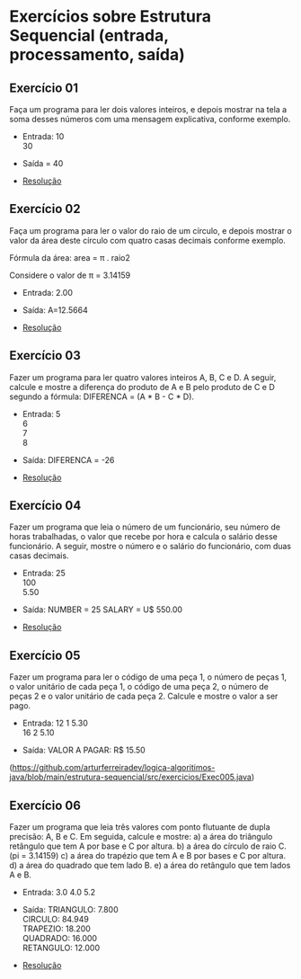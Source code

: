 # Exercícios sobre Estrutura Sequencial (entrada, processamento, saída)

## Exercício 01

Faça um programa para ler dois valores inteiros, e depois mostrar na tela a soma desses números com uma mensagem explicativa, conforme exemplo.

* Entrada:
10  
30

* Saída = 40

* [Resolução](https://github.com/arturferreiradev/logica-algoritimos-java/blob/main/estrutura-sequencial/src/exercicios/Exec001.java)

## Exercício 02

Faça um programa para ler o valor do raio de um círculo, e depois mostrar o valor da área deste círculo com quatro casas decimais conforme exemplo.

Fórmula da área: area = π . raio2

Considere o valor de π = 3.14159


* Entrada:
2.00

* Saída:
A=12.5664

* [Resolução](https://github.com/arturferreiradev/logica-algoritimos-java/blob/main/estrutura-sequencial/src/exercicios/Exec002.java)

## Exercício 03

Fazer um programa para ler quatro valores inteiros A, B, C e D. A seguir, calcule e mostre a diferença do produto de A e B pelo produto de C e D segundo a fórmula: DIFERENCA = (A * B - C * D).
 
* Entrada:
5  
6  
7  
8

* Saída:
DIFERENCA = -26

* [Resolução](https://github.com/arturferreiradev/logica-algoritimos-java/blob/main/estrutura-sequencial/src/exercicios/Exec003.java)

## Exercício 04

Fazer um programa que leia o número de um funcionário, seu número de horas trabalhadas, o valor que recebe por hora e calcula o salário desse funcionário. A seguir, mostre o número e o salário do funcionário, com duas casas decimais.

* Entrada:
25  
100  
5.50

* Saída:
NUMBER = 25
SALARY = U$ 550.00

* [Resolução](https://github.com/arturferreiradev/logica-algoritimos-java/blob/main/estrutura-sequencial/src/exercicios/Exec004.java)

## Exercício 05

Fazer um programa para ler o código de uma peça 1, o número de peças 1, o valor unitário de cada peça 1, o código de uma peça 2, o número de peças 2 e o valor unitário de cada peça 2. Calcule e mostre o valor a ser pago.

* Entrada:
12 1 5.30  
16 2 5.10

* Saída:
VALOR A PAGAR: R$ 15.50

(https://github.com/arturferreiradev/logica-algoritimos-java/blob/main/estrutura-sequencial/src/exercicios/Exec005.java)

## Exercício 06

Fazer um programa que leia três valores com ponto flutuante de dupla precisão: A, B e C. Em seguida, calcule e mostre:
a) a área do triângulo retângulo que tem A por base e C por altura.
b) a área do círculo de raio C. (pi = 3.14159)
c) a área do trapézio que tem A e B por bases e C por altura.
d) a área do quadrado que tem lado B.
e) a área do retângulo que tem lados A e B.

* Entrada:
3.0 4.0 5.2

* Saída:
TRIANGULO: 7.800  
CIRCULO: 84.949  
TRAPEZIO: 18.200  
QUADRADO: 16.000  
RETANGULO: 12.000

* [Resolução](https://github.com/arturferreiradev/logica-algoritimos-java/blob/main/estrutura-sequencial/src/exercicios/Exec006.java)
